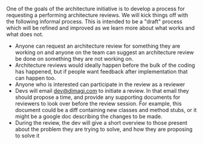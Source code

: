 One of the goals of the architecture initiative is to develop a process for requesting a performing architecture reviews. We will kick things off with the following informal process. This is intended to be a "draft" process which will be refined and improved as we learn more about what works and what does not.

- Anyone can request an architecture review for something they are working on and anyone on the team can suggest an architecture review be done on something they are not working on.
- Architecture reviews would ideally happen before the bulk of the coding has happened, but if people want feedback after implementation that can happen too.
- Anyone who is interested can participate in the review as a reviewer
- Devs will email dev@dimagi.com to initiate a review. In that email they should propose a time, and provide any supporting documents for reviewers to look over before the review session. For example, this document could be a diff containing new classes and method stubs, or it might be a google doc describing the changes to be made.
- During the review, the dev will give a short overview to those present about the problem they are trying to solve, and how they are proposing to solve it
